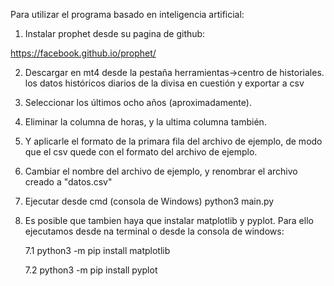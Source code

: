 ﻿Para utilizar el programa basado en inteligencia artificial:

1. Instalar prophet desde su pagina de github:

https://facebook.github.io/prophet/
 
2. Descargar en mt4 desde la pestaña  herramientas->centro de historiales. los datos históricos diarios de la divisa en cuestión y exportar a csv

3. Seleccionar los últimos ocho años (aproximadamente).

4. Eliminar la columna de horas, y la ultima columna también.

5. Y  aplicarle el formato de la primara fila del archivo de ejemplo, de modo que el csv quede con el formato del archivo de ejemplo.

6. Cambiar el nombre del archivo de ejemplo, y renombrar el archivo creado a "datos.csv"

7. Ejecutar desde cmd (consola de Windows)  python3 main.py

7. Es posible que tambien haya que instalar matplotlib y pyplot. Para ello ejecutamos desde na terminal o desde la consola de windows:

   7.1 python3 -m pip install matplotlib
   
   7.2 python3 -m pip install pyplot
